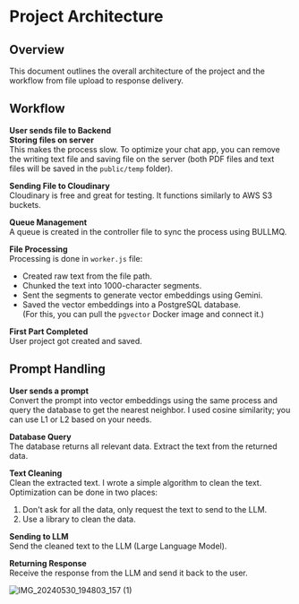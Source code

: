 # Project Architecture

## Overview
This document outlines the overall architecture of the project and the workflow from file upload to response delivery.

## Workflow

**User sends file to Backend**  
**Storing files on server**  
This makes the process slow. To optimize your chat app, you can remove the writing text file and saving file on the server (both PDF files and text files will be saved in the `public/temp` folder).

**Sending File to Cloudinary**  
Cloudinary is free and great for testing. It functions similarly to AWS S3 buckets.

**Queue Management**  
A queue is created in the controller file to sync the process using BULLMQ.

**File Processing**  
Processing is done in `worker.js` file:
- Created raw text from the file path.
- Chunked the text into 1000-character segments.
- Sent the segments to generate vector embeddings using Gemini.
- Saved the vector embeddings into a PostgreSQL database.  
  (For this, you can pull the `pgvector` Docker image and connect it.)

**First Part Completed**  
User project got created and saved.

## Prompt Handling

**User sends a prompt**  
Convert the prompt into vector embeddings using the same process and query the database to get the nearest neighbor. I used cosine similarity; you can use L1 or L2 based on your needs.

**Database Query**  
The database returns all relevant data. Extract the text from the returned data.

**Text Cleaning**  
Clean the extracted text. I wrote a simple algorithm to clean the text. Optimization can be done in two places:
1. Don't ask for all the data, only request the text to send to the LLM.
2. Use a library to clean the data.

**Sending to LLM**  
Send the cleaned text to the LLM (Large Language Model).

**Returning Response**  
Receive the response from the LLM and send it back to the user.





 ![IMG_20240530_194803_157 (1)](https://github.com/VARUN-KUSH/WebApp-to-chat-with-PDFs/assets/120031014/b3453ca2-bb19-487d-87ea-25d310b41161)
